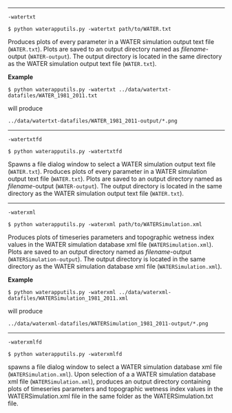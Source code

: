***
`-watertxt`

```
$ python waterapputils.py -watertxt path/to/WATER.txt
```

Produces plots of every parameter in a WATER simulation output text file (`WATER.txt`).
Plots are saved to an output directory named as *filename*-output (`WATER-output`).
The output directory is located in the same directory as the WATER simulation output
text file (`WATER.txt`).

**Example**

```
$ python waterapputils.py -watertxt ../data/watertxt-datafiles/WATER_1981_2011.txt
```

will produce 

```
../data/watertxt-datafiles/WATER_1981_2011-output/*.png
```

***
`-watertxtfd`

```
$ python waterapputils.py -watertxtfd 
```

Spawns a file dialog window to select a WATER simulation output text file (`WATER.txt`). 
Produces plots of every parameter in a WATER simulation output text file (`WATER.txt`).
Plots are saved to an output directory named as *filename*-output (`WATER-output`).
The output directory is located in the same directory as the WATER simulation output
text file (`WATER.txt`).

***
`-waterxml` 

```
$ python waterapputils.py -waterxml path/to/WATERSimulation.xml
```

Produces plots of timeseries parameters and topographic wetness index values in the
WATER simulation database xml file (`WATERSimulation.xml`). Plots are saved to an output 
directory named as *filename*-output (`WATERSimulation-output`). The output directory is located in 
the same directory as the WATER simulation database xml file  (`WATERSimulation.xml`).

**Example**
```
$ python waterapputils.py -waterxml ../data/waterxml-datafiles/WATERSimulation_1981_2011.xml
```

will produce

```
../data/waterxml-datafiles/WATERSimulation_1981_2011-output/*.png
```


***
`-waterxmlfd`

```
$ python waterapputils.py -waterxmlfd 
```

spawns a file dialog window to select a WATER simulation database xml file (`WATERSimulation.xml`). 
Upon selection of a a WATER simulation database xml file (`WATERSimulation.xml`),
produces an output directory containing plots of timeseries parameters and topographic wetness
index values in the WATERSimulation.xml file in the same folder as the WATERSimulation.txt file.
